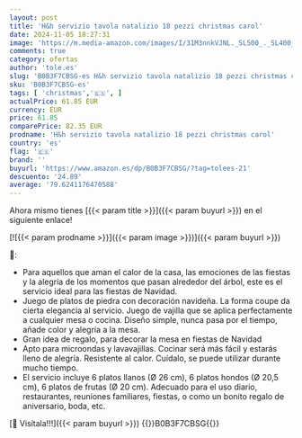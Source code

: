 ```yaml
---
layout: post
title: 'H&h servizio tavola natalizio 18 pezzi christmas carol'
date: 2024-11-05 18:27:31
image: 'https://m.media-amazon.com/images/I/31M3nnkVJNL._SL500_._SL400_.jpg'
comments: true
category: ofertas
author: 'tole.es'
slug: 'B0B3F7CBSG-es H&h servizio tavola natalizio 18 pezzi christmas carol'
sku: 'B0B3F7CBSG-es'
tags: [ 'christmas','🇪🇸', ]
actualPrice: 61.85 EUR
currency: EUR
price: 61.85
comparePrice: 82.35 EUR
prodname: 'H&h servizio tavola natalizio 18 pezzi christmas carol'
country: 'es'
flag: '🇪🇸'
brand: ''
buyurl: 'https://www.amazon.es/dp/B0B3F7CBSG/?tag=tolees-21'
descuento: '24.89'
average: '79.6241176470588'
---
```


Ahora mismo tienes [{{< param title >}}]({{< param buyurl >}}) en el siguiente enlace!

[![{{< param prodname >}}]({{< param image >}})]({{< param buyurl >}})

🔎:

- Para aquellos que aman el calor de la casa, las emociones de las fiestas y la alegría de los momentos que pasan alrededor del árbol, este es el servicio ideal para las fiestas de Navidad.
- Juego de platos de piedra con decoración navideña. La forma coupe da cierta elegancia al servicio. Juego de vajilla que se aplica perfectamente a cualquier mesa o cocina. Diseño simple, nunca pasa por el tiempo, añade color y alegría a la mesa.
- Gran idea de regalo, para decorar la mesa en fiestas de Navidad
- Apto para microondas y lavavajillas. Cocinar será más fácil y estarás lleno de alegría. Resistente al calor. Cuídalo, se puede utilizar durante mucho tiempo.
- El servicio incluye 6 platos llanos (Ø 26 cm), 6 platos hondos (Ø 20,5 cm), 6 platos de frutas (Ø 20 cm). Adecuado para el uso diario, restaurantes, reuniones familiares, fiestas, o como un bonito regalo de aniversario, boda, etc.

[🛒 Visítala!!!]({{< param buyurl >}})
{{<world>}}B0B3F7CBSG{{</world>}}
